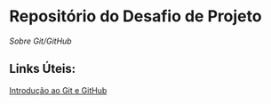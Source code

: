 # Repositório do Desafio de Projeto 
*Sobre Git/GitHub*

## Links Úteis:
[Introdução ao Git e GitHub](https://web.dio.me/course/introducao-ao-git-e-ao-github/learning/75b9fe49-6ed4-4480-83a7-7e37fc356aa9)
